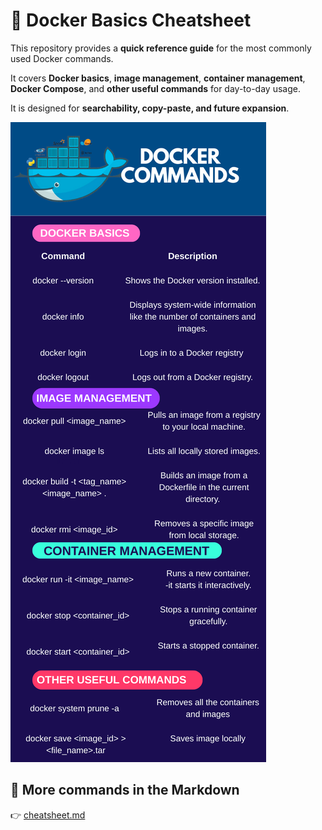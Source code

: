 # 🐳 Docker Basics Cheatsheet

This repository provides a **quick reference guide** for the most commonly used Docker commands. 

It covers **Docker basics**, **image management**, **container management**, **Docker Compose**, and **other useful commands** for day-to-day usage.

It is designed for **searchability, copy-paste, and future expansion**.

![Docker Cheat Sheet](./Docker_basic_commands.png)

## 📖 More commands in the Markdown
👉 [cheatsheet.md](./cheatsheet.md)
